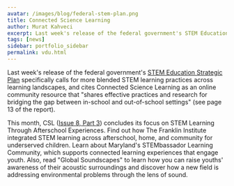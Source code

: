 ```yaml
---
avatar: /images/blog/federal-stem-plan.png
title: Connected Science Learning
author: Murat Kahveci
excerpt: Last week's release of the federal government's STEM Education Strategic Plan specifically calls for more blended STEM learning practices across learning landscapes.
tags: [news]
sidebar: portfolio_sidebar
permalink: vdu.html
---
```

Last week's release of the federal government's [STEM Education Strategic Plan](https://www.whitehouse.gov/wp-content/uploads/2018/12/STEM-Education-Strategic-Plan-2018.pdf) specifically calls for more blended STEM learning practices across learning landscapes, and cites Connected Science Learning as an online community resource that "shares effective practices and research for bridging the gap between in-school and out-of-school settings" (see page 13 of the report).

This month, CSL ([Issue 8, Part 3](http://csl.nsta.org)) concludes its focus on STEM Learning Through Afterschool Experiences. Find out how The Franklin Institute integrated STEM learning across afterschool, home, and community for underserved children. Learn about Maryland's STEMbassador Learning Community, which supports connected learning experiences that engage youth. Also, read "Global Soundscapes" to learn how you can raise youths' awareness of their acoustic surroundings and discover how a new field is addressing environmental problems through the lens of sound.
